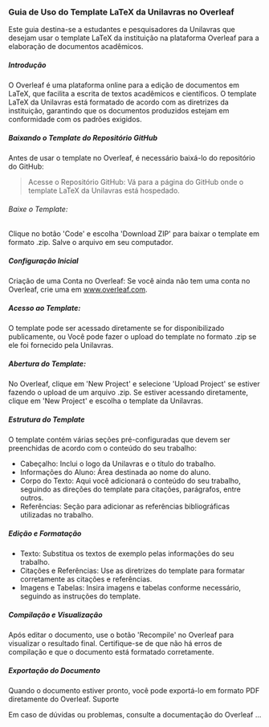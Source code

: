 ### Guia de Uso do Template LaTeX da Unilavras no Overleaf
Este guia destina-se a estudantes e pesquisadores da Unilavras que desejam usar o template LaTeX da instituição na plataforma Overleaf para a elaboração de documentos acadêmicos.

##### Introdução
O Overleaf é uma plataforma online para a edição de documentos em LaTeX, que facilita a escrita de textos acadêmicos e científicos. O template LaTeX da Unilavras está formatado de acordo com as diretrizes da instituição, garantindo que os documentos produzidos estejam em conformidade com os padrões exigidos.

##### Baixando o Template do Repositório GitHub
Antes de usar o template no Overleaf, é necessário baixá-lo do repositório do GitHub:

> Acesse o Repositório GitHub: Vá para a página do GitHub onde o template LaTeX da Unilavras está hospedado.

###### Baixe o Template:

Clique no botão 'Code' e escolha 'Download ZIP' para baixar o template em formato .zip.
Salve o arquivo em seu computador.

##### Configuração Inicial
Criação de uma Conta no Overleaf: Se você ainda não tem uma conta no Overleaf, crie uma em www.overleaf.com.

##### Acesso ao Template:

O template pode ser acessado diretamente se for disponibilizado publicamente, ou
Você pode fazer o upload do template no formato .zip se ele foi fornecido pela Unilavras.

##### Abertura do Template:

No Overleaf, clique em 'New Project' e selecione 'Upload Project' se estiver fazendo o upload de um arquivo .zip.
Se estiver acessando diretamente, clique em 'New Project' e escolha o template da Unilavras.

##### Estrutura do Template
O template contém várias seções pré-configuradas que devem ser preenchidas de acordo com o conteúdo do seu trabalho:

- Cabeçalho: Inclui o logo da Unilavras e o título do trabalho.
- Informações do Aluno: Área destinada ao nome do aluno.
- Corpo do Texto: Aqui você adicionará o conteúdo do seu trabalho, seguindo as direções do template para citações, parágrafos, entre outros.
- Referências: Seção para adicionar as referências bibliográficas utilizadas no trabalho.

##### Edição e Formatação
- Texto: Substitua os textos de exemplo pelas informações do seu trabalho.
- Citações e Referências: Use as diretrizes do template para formatar corretamente as citações e referências.
- Imagens e Tabelas: Insira imagens e tabelas conforme necessário, seguindo as instruções do template.

##### Compilação e Visualização

Após editar o documento, use o botão 'Recompile' no Overleaf para visualizar o resultado final.
Certifique-se de que não há erros de compilação e que o documento está formatado corretamente.

##### Exportação do Documento

Quando o documento estiver pronto, você pode exportá-lo em formato PDF diretamente do Overleaf.
Suporte


Em caso de dúvidas ou problemas, consulte a documentação do Overleaf ...